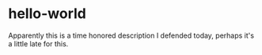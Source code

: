 # hello-world
Apparently this is a time honored description
I defended today, perhaps it's a little late for this.
